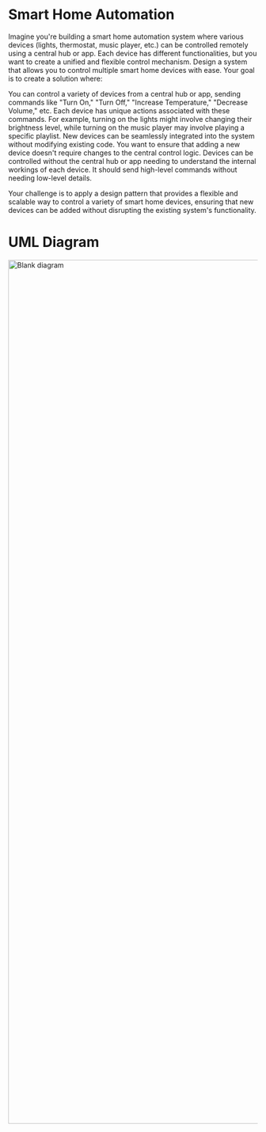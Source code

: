 # Smart Home Automation
Imagine you're building a smart home automation system where various devices (lights, thermostat, music player, etc.) can be controlled remotely using a central hub or app. Each device has different functionalities, but you want to create a unified and flexible control mechanism. Design a system that allows you to control multiple smart home devices with ease. Your goal is to create a solution where:

You can control a variety of devices from a central hub or app, sending commands like "Turn On," "Turn Off," "Increase Temperature," "Decrease Volume," etc. Each device has unique actions associated with these commands. For example, turning on the lights might involve changing their brightness level, while turning on the music player may involve playing a specific playlist. New devices can be seamlessly integrated into the system without modifying existing code. You want to ensure that adding a new device doesn't require changes to the central control logic. Devices can be controlled without the central hub or app needing to understand the internal workings of each device. It should send high-level commands without needing low-level details.

Your challenge is to apply a design pattern that provides a flexible and scalable way to control a variety of smart home devices, ensuring that new devices can be added without disrupting the existing system's functionality.

# UML Diagram
<img width="1755" height="1746" alt="Blank diagram" src="https://github.com/user-attachments/assets/1430464e-47cc-4537-a9a3-c6d3a485d138" />

